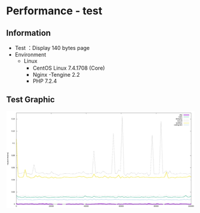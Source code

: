# Performance - test

## Information

- Test ：Display 140 bytes page
- Environment
    - Linux
        - CentOS Linux 7.4.1708 (Core)　 
        - Nginx -Tengine 2.2
        - PHP 7.2.4

## Test Graphic

![](imgs/runtimes.png)
